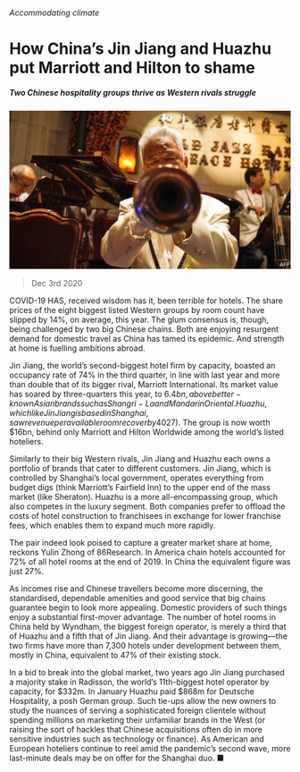 ###### Accommodating climate

# How China’s Jin Jiang and Huazhu put Marriott and Hilton to shame 

##### Two Chinese hospitality groups thrive as Western rivals struggle 

![image](images/20201205_WBP002.jpg) 

> Dec 3rd 2020 


COVID-19 HAS, received wisdom has it, been terrible for hotels. The share prices of the eight biggest listed Western groups by room count have slipped by 14%, on average, this year. The glum consensus is, though, being challenged by two big Chinese chains. Both are enjoying resurgent demand for domestic travel as China has tamed its epidemic. And strength at home is fuelling ambitions abroad.


Jin Jiang, the world’s second-biggest hotel firm by capacity, boasted an occupancy rate of 74% in the third quarter, in line with last year and more than double that of its bigger rival, Marriott International. Its market value has soared by three-quarters this year, to $6.4bn, above better-known Asian brands such as Shangri-La and Mandarin Oriental. Huazhu, which like Jin Jiang is based in Shanghai, saw revenue per available room recover by 40% from the second quarter, to 179 yuan ($27). The group is now worth $16bn, behind only Marriott and Hilton Worldwide among the world’s listed hoteliers.



Similarly to their big Western rivals, Jin Jiang and Huazhu each owns a portfolio of brands that cater to different customers. Jin Jiang, which is controlled by Shanghai’s local government, operates everything from budget digs (think Marriott’s Fairfield Inn) to the upper end of the mass market (like Sheraton). Huazhu is a more all-encompassing group, which also competes in the luxury segment. Both companies prefer to offload the costs of hotel construction to franchisees in exchange for lower franchise fees, which enables them to expand much more rapidly. 


The pair indeed look poised to capture a greater market share at home, reckons Yulin Zhong of 86Research. In America chain hotels accounted for 72% of all hotel rooms at the end of 2019. In China the equivalent figure was just 27%. 


As incomes rise and Chinese travellers become more discerning, the standardised, dependable amenities and good service that big chains guarantee begin to look more appealing. Domestic providers of such things enjoy a substantial first-mover advantage. The number of hotel rooms in China held by Wyndham, the biggest foreign operator, is merely a third that of Huazhu and a fifth that of Jin Jiang. And their advantage is growing—the two firms have more than 7,300 hotels under development between them, mostly in China, equivalent to 47% of their existing stock.


In a bid to break into the global market, two years ago Jin Jiang purchased a majority stake in Radisson, the world’s 11th-biggest hotel operator by capacity, for $332m. In January Huazhu paid $868m for Deutsche Hospitality, a posh German group. Such tie-ups allow the new owners to study the nuances of serving a sophisticated foreign clientele without spending millions on marketing their unfamiliar brands in the West (or raising the sort of hackles that Chinese acquisitions often do in more sensitive industries such as technology or finance). As American and European hoteliers continue to reel amid the pandemic’s second wave, more last-minute deals may be on offer for the Shanghai duo. ■

